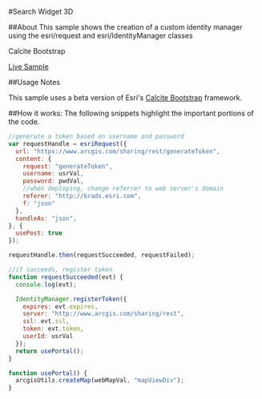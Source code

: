 #Search Widget 3D

##About
This sample shows the creation of a custom identity manager using the esri/request and esri/IdentityManager classes

 Calcite Bootstrap

[Live Sample](http://esri.github.io/developer-support/web-js/custom-identity-manager/index.html)

##Usage Notes

This sample uses a beta version of Esri's [Calcite Bootstrap](http://esri.github.io/calcite-maps/samples/index.html) framework.


##How it works:
The following snippets highlight the important portions of the code.


```javascript
//generate a token based on username and password
var requestHandle = esriRequest({
  url: "https://www.arcgis.com/sharing/rest/generateToken",
  content: {
    request: "generateToken",
    username: usrVal,
    password: pwdVal,
    //when deploying, change referrer to web server's domain
    referer: "http://brads.esri.com",
    f: "json"
  },
  handleAs: "json",
}, {
  usePost: true
});

requestHandle.then(requestSucceeded, requestFailed);

//if succeeds, register token
function requestSucceeded(evt) {
  console.log(evt);

  IdentityManager.registerToken({
    expires: evt.expires,
    server: "http://www.arcgis.com/sharing/rest",
    ssl: evt.ssl,
    token: evt.token,
    userId: usrVal
  });
  return usePortal();
}

function usePortal() {
  arcgisUtils.createMap(webMapVal, "mapViewDiv");
}
```

